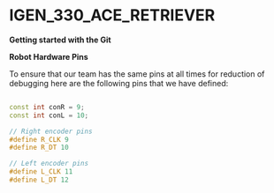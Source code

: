 # IGEN_330_ACE_RETRIEVER

**Getting started with the Git**

**Robot Hardware Pins**

To ensure that our team has the same pins at all times for reduction of debugging here are the following pins that we have defined:
```cpp

const int conR = 9;
const int conL = 10;

// Right encoder pins
#define R_CLK 9
#define R_DT 10

// Left encoder pins
#define L_CLK 11
#define L_DT 12
```
